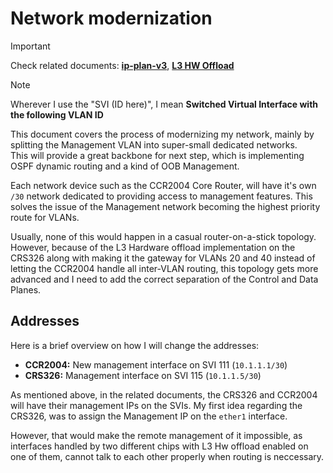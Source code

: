 # Network modernization

> [!IMPORTANT]
> Check related documents: **[ip-plan-v3](../../docs/ip-plan-v3.md)**, **[L3 HW Offload](../03-l3-hw-offload-on-core-switch)**   

> [!NOTE]
> Wherever I use the "SVI (ID here)", I mean **Switched Virtual Interface with the following VLAN ID**  

This document covers the process of modernizing my network, mainly by splitting the Management VLAN into super-small dedicated networks.  
This will provide a great backbone for next step, which is implementing OSPF dynamic routing and a kind of OOB Management.   

Each network device such as the CCR2004 Core Router, will have it's own `/30` network dedicated to providing access to management features. This solves the issue of the Management network becoming the highest priority route for VLANs.   

Usually, none of this would happen in a casual router-on-a-stick topology. 
However, because of the L3 Hardware offload implementation on the CRS326 along with making it the gateway for VLANs 20 and 40 instead of letting the CCR2004 handle all inter-VLAN routing, this topology gets more advanced and I need to add the correct separation of the Control and Data Planes.  

## Addresses

Here is a brief overview on how I will change the addresses:   

*   **CCR2004:** New management interface on SVI 111 (`10.1.1.1/30`)
*   **CRS326:** Management interface on SVI 115 (`10.1.1.5/30`)

As mentioned above, in the related documents, the CRS326 and CCR2004 will have their management IPs on the SVIs. 
My first idea regarding the CRS326, was to assign the Management IP on the `ether1` interface.  

However, that would make the remote management of it impossible, as interfaces handled by two different chips with L3 Hw offload enabled on one of them, cannot talk to each other properly when routing is neccessary. 
